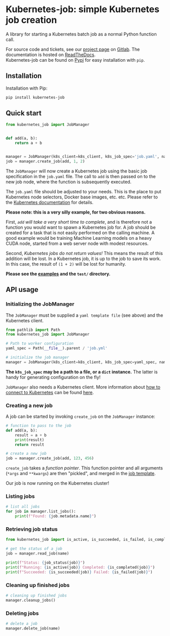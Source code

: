 # Kubernetes-job: simple Kubernetes job creation 

A library for starting a Kubernetes batch job as a normal Python function call. 

For source code and tickets, see our [project page](https://gitlab.com/roemer/kubernetes-job) on [Gitlab](https://gitlab.com/roemer/kubernetes-job).
The documentation is hosted on [ReadTheDocs](https://kubernetes-job.readthedocs.io/).  
Kubernetes-job can be found on [Pypi](https://pypi.org/project/kubernetes-job) for easy installation with `pip`. 

## Installation

Installation with Pip:

```bash
pip install kubernetes-job
```

## Quick start

```python
from kubernetes_job import JobManager


def add(a, b):
    return a + b


manager = JobManager(k8s_client=k8s_client, k8s_job_spec='job.yaml', namespace='default')
job = manager.create_job(add, 1, 2)
```

The `JobManager` will now create a Kubernetes job using the basic job specification in the `job.yaml` file. 
The call to `add` is then passed on to the new job node, where the function is subsequently executed.   

The `job.yaml` file should be adjusted to your needs. 
This is the place to put Kubernetes node selectors, Docker base images, etc. etc. 
Please refer to the [Kubernetes documentation](https://kubernetes.io/docs/concepts/workloads/controllers/job/) for details. 

**Please note: this is a very silly example, for two obvious reasons.** 

First, *`add` will take a very short time to complete*, and is therefore not a function 
you would want to spawn a Kubernetes job for. 
A job should be created for a task that is not easily performed on the calling machine. 
A good example would be training Machine Learning models on a heavy CUDA node, 
started from a web server node with modest resources.

Second, *Kubernetes jobs do not return values!* This means the result of this addition will be lost. 
In a Kubernetes job, it is up to the job to save its work. 
In this case, the result of `(1 + 2)` will be lost for humanity.   

**Please see the [examples](examples.rst) and the `test/` directory.**

## API usage

### Initializing the JobManager

The `JobManager` must be supplied a `yaml template file` (see above) and the Kubernetes client.

```python
from pathlib import Path
from kubernetes_job import JobManager

# Path to worker configuration
yaml_spec = Path(__file__).parent / 'job.yml'

# initialize the job manager
manager = JobManager(k8s_client=k8s_client, k8s_job_spec=yaml_spec, namespace='default')
```

**The `k8s_job_spec` may be a path to a file, or a `dict` instance.** 
The latter is handy for generating configuration on the fly!  

`JobManager` also needs a Kubernetes client. 
More information about [how to connect to Kubernetes](kubernetes.md) can be found [here](kubernetes.md).  

### Creating a new job
A job can be started by invoking `create_job` on the `JobManager` instance:

```python
# function to pass to the job
def add(a, b):
    result = a + b
    print(result)
    return result

# create a new job
job = manager.create_job(add, 123, 456)
```

`create_job` takes a *function pointer*. This function pointer and all arguments 
(`*args` and `**kwargs`) are then "pickled", and merged in the [job template](kubernetes.md).

Our job is now running on the Kubernetes cluster!

### Listing jobs 

```python
# list all jobs
for job in manager.list_jobs():
    print(f"Found: {job.metadata.name}")
```

### Retrieving job status

```python
from kubernetes_job import is_active, is_succeeded, is_failed, is_completed, job_status 

# get the status of a job
job = manager.read_job(name)

print(f"Status: {job_status(job)}")
print(f"Running: {is_active(job)} Completed: {is_completed(job)}")
print(f"Succeeded: {is_succeeded(job)} Failed: {is_failed(job)}")
```

### Cleaning up finished jobs
```python
# cleaning up finished jobs
manager.cleanup_jobs()
```

### Deleting jobs
```python
# delete a job
manager.delete_job(name)
```

